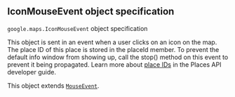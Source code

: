 <h2 id="IconMouseEvent"> IconMouseEvent object specification </h2><p>
<code><span itemprop="path">google.maps</span>.<span itemprop="name">IconMouseEvent</span></code>
object specification
</p><p>This object is sent in an event when a user clicks on an icon on the map. The place ID of this place is stored in the placeId member. To prevent the default info window from showing up, call the stop() method on this event to prevent it being propagated. Learn more about <a href="https://developers.google.com/places/place-id">place IDs</a> in the Places API developer guide.</p><p>This object extends
<code><a href="https://github.com/amenadiel/google-maps-documentation/blob/master/docs/MouseEvent.md">MouseEvent</a></code>.
</p>